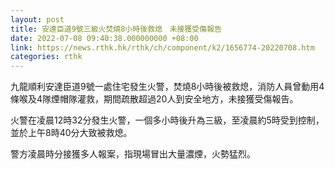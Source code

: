 ```yaml
---
layout: post
title: 安達臣道9號三級火焚燒8小時後救熄　未接獲受傷報告
date: 2022-07-08 09:40:38.000000000 +08:00
link: https://news.rthk.hk/rthk/ch/component/k2/1656774-20220708.htm
categories: rthk
---
```


九龍順利安達臣道9號一處住宅發生火警，焚燒8小時後被救熄，消防人員曾動用4條喉及4隊煙帽隊灌救，期間疏散超過20人到安全地方，未接獲受傷報告。

火警在凌晨12時32分發生火警，一個多小時後升為三級，至凌晨約5時受到控制，並於上午8時40分大致被救熄。

警方凌晨時分接獲多人報案，指現場冒出大量濃煙，火勢猛烈。
